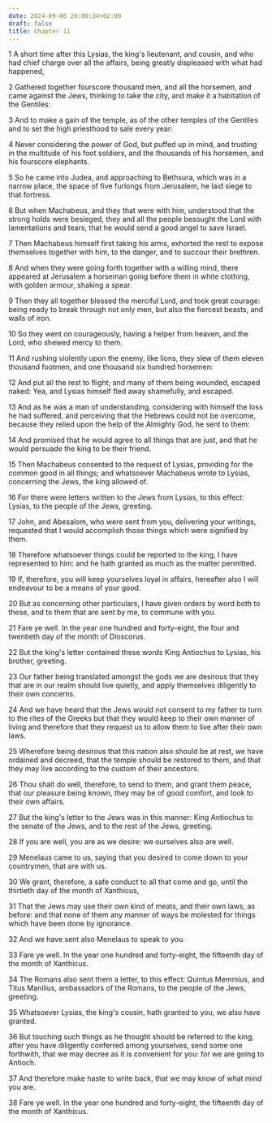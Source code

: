 ```yaml
---
date: 2024-09-06 20:00:34+02:00
draft: false
title: Chapter 11
---
```




1 A short time after this Lysias, the king's lieutenant, and cousin, and who had chief charge over all the affairs, being greatly displeased with what had happened,

2 Gathered together fourscore thousand men, and all the horsemen, and came against the Jews, thinking to take the city, and make it a habitation of the Gentiles:

3 And to make a gain of the temple, as of the other temples of the Gentiles and to set the high priesthood to sale every year:

4 Never considering the power of God, but puffed up in mind, and trusting in the multitude of his foot soldiers, and the thousands of his horsemen, and his fourscore elephants.

5 So he came into Judea, and approaching to Bethsura, which was in a narrow place, the space of five furlongs from Jerusalem, he laid siege to that fortress.

6 But when Machabeus, and they that were with him, understood that the strong holds were besieged, they and all the people besought the Lord with lamentations and tears, that he would send a good angel to save Israel.

7 Then Machabeus himself first taking his arms, exhorted the rest to expose themselves together with him, to the danger, and to succour their brethren.

8 And when they were going forth together with a willing mind, there appeared at Jerusalem a horseman going before them in white clothing, with golden armour, shaking a spear.

9 Then they all together blessed the merciful Lord, and took great courage: being ready to break through not only men, but also the fiercest beasts, and walls of iron.

10 So they went on courageously, having a helper from heaven, and the Lord, who shewed mercy to them.

11 And rushing violently upon the enemy, like lions, they slew of them eleven thousand footmen, and one thousand six hundred horsemen:

12 And put all the rest to flight; and many of them being wounded, escaped naked: Yea, and Lysias himself fled away shamefully, and escaped.

13 And as he was a man of understanding, considering with himself the loss he had suffered, and perceiving that the Hebrews could not be overcome, because they relied upon the help of the Almighty God, he sent to them:

14 And promised that he would agree to all things that are just, and that he would persuade the king to be their friend.

15 Then Machabeus consented to the request of Lysias, providing for the common good in all things; and whatsoever Machabeus wrote to Lysias, concerning the Jews, the king allowed of.

16 For there were letters written to the Jews from Lysias, to this effect: Lysias, to the people of the Jews, greeting.

17 John, and Abesalom, who were sent from you, delivering your writings, requested that I would accomplish those things which were signified by them.

18 Therefore whatsoever things could be reported to the king, I have represented to him: and he hath granted as much as the matter permitted.

19 If, therefore, you will keep yourselves loyal in affairs, hereafter also I will endeavour to be a means of your good.

20 But as concerning other particulars, I have given orders by word both to these, and to them that are sent by me, to commune with you.

21 Fare ye well. In the year one hundred and forty-eight, the four and twentieth day of the month of Dioscorus.

22 But the king's letter contained these words King Antiochus to Lysias, his brother, greeting.

23 Our father being translated amongst the gods we are desirous that they that are in our realm should live quietly, and apply themselves diligently to their own concerns.

24 And we have heard that the Jews would not consent to my father to turn to the rites of the Greeks but that they would keep to their own manner of living and therefore that they request us to allow them to live after their own laws.

25 Wherefore being desirous that this nation also should be at rest, we have ordained and decreed, that the temple should be restored to them, and that they may live according to the custom of their ancestors.

26 Thou shalt do well, therefore, to send to them, and grant them peace, that our pleasure being known, they may be of good comfort, and look to their own affairs.

27 But the king's letter to the Jews was in this manner: King Antiochus to the senate of the Jews, and to the rest of the Jews, greeting.

28 If you are well, you are as we desire: we ourselves also are well.

29 Menelaus came to us, saying that you desired to come down to your countrymen, that are with us.

30 We grant, therefore, a safe conduct to all that come and go, until the thirtieth day of the month of Xanthicus,

31 That the Jews may use their own kind of meats, and their own laws, as before: and that none of them any manner of ways be molested for things which have been done by ignorance.

32 And we have sent also Menelaus to speak to you.

33 Fare ye well. In the year one hundred and forty-eight, the fifteenth day of the month of Xanthicus.

34 The Romans also sent them a letter, to this effect: Quintus Memmius, and Titus Manilius, ambassadors of the Romans, to the people of the Jews, greeting.

35 Whatsoever Lysias, the king's cousin, hath granted to you, we also have granted.

36 But touching such things as he thought should be referred to the king, after you have diligently conferred among yourselves, send some one forthwith, that we may decree as it is convenient for you: for we are going to Antioch.

37 And therefore make haste to write back, that we may know of what mind you are.

38 Fare ye well. In the year one hundred and forty-eight, the fifteenth day of the month of Xanthicus.

